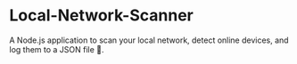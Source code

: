 # Local-Network-Scanner
A Node.js application to scan your local network, detect online devices, and log them to a JSON file 📜.
